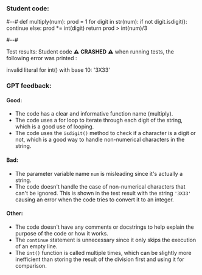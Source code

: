 ### Student code: 

#--#
def multiply(num):
    prod = 1
    for digit in str(num):
        if not digit.isdigit():
            continue
        else:
            prod *= int(digit)
    return prod > int(num)/3

#--#

 Test results: 
Student code :warning: **CRASHED** :warning: when running tests, the following error was printed : 

 invalid literal for int() with base 10: '3X33' 



 ### GPT feedback: 

#### Good:
- The code has a clear and informative function name (multiply).
- The code uses a for loop to iterate through each digit of the string, which is a good use of looping.
- The code uses the `isdigit()` method to check if a character is a digit or not, which is a good way to handle non-numerical characters in the string.

#### Bad:
- The parameter variable name `num` is misleading since it's actually a string.
- The code doesn't handle the case of non-numerical characters that can't be ignored. This is shown in the test result with the string `'3X33'` causing an error when the code tries to convert it to an integer.

#### Other:
- The code doesn't have any comments or docstrings to help explain the purpose of the code or how it works.
- The `continue` statement is unnecessary since it only skips the execution of an empty line.
- The `int()` function is called multiple times, which can be slightly more inefficient than storing the result of the division first and using it for comparison.